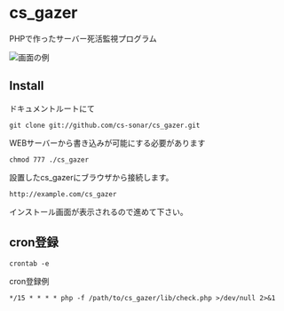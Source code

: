 cs_gazer
=========

PHPで作ったサーバー死活監視プログラム

![画面の例](https://raw.github.com/cs-sonar/cs_gazer/master/screenshot.png)

Install
--------
ドキュメントルートにて

    git clone git://github.com/cs-sonar/cs_gazer.git


WEBサーバーから書き込みが可能にする必要があります

    chmod 777 ./cs_gazer

設置したcs_gazerにブラウザから接続します。

    http://example.com/cs_gazer

インストール画面が表示されるので進めて下さい。

cron登録
--------

    crontab -e

cron登録例

    */15 * * * * php -f /path/to/cs_gazer/lib/check.php >/dev/null 2>&1
